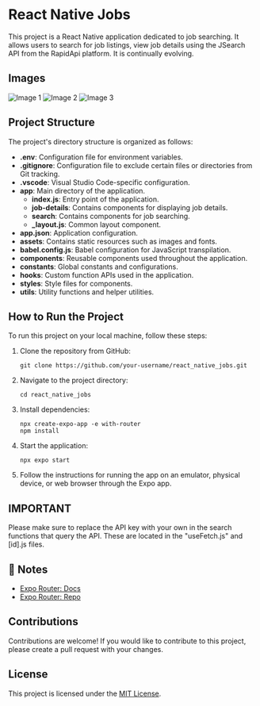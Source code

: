 # React Native Jobs

This project is a React Native application dedicated to job searching. It allows users to search for job listings, view job details using the JSearch API from the RapidApi platform. It is continually evolving.

## Images

![Image 1](img1.jpg)
![Image 2](img2.jpg)
![Image 3](img3.jpg)


## Project Structure 

The project's directory structure is organized as follows:

- **.env**: Configuration file for environment variables.
- **.gitignore**: Configuration file to exclude certain files or directories from Git tracking.
- **.vscode**: Visual Studio Code-specific configuration.
- **app**: Main directory of the application.
  - **index.js**: Entry point of the application.
  - **job-details**: Contains components for displaying job details.
  - **search**: Contains components for job searching.
  - **_layout.js**: Common layout component.
- **app.json**: Application configuration.
- **assets**: Contains static resources such as images and fonts.
- **babel.config.js**: Babel configuration for JavaScript transpilation.
- **components**: Reusable components used throughout the application.
- **constants**: Global constants and configurations.
- **hooks**: Custom function APIs used in the application.
- **styles**: Style files for components.
- **utils**: Utility functions and helper utilities.

## How to Run the Project

To run this project on your local machine, follow these steps:

1. Clone the repository from GitHub:

   ```shell
   git clone https://github.com/your-username/react_native_jobs.git
   ```

2. Navigate to the project directory:

   ```shell
   cd react_native_jobs
   ```

3. Install dependencies:

   ```shell
   npx create-expo-app -e with-router
   npm install
   ```

4. Start the application:

   ```shell
   npx expo start
   ```

5. Follow the instructions for running the app on an emulator, physical device, or web browser through the Expo app.

## IMPORTANT
Please make sure to replace the API key with your own in the search functions that query the API. These are located in the "useFetch.js" and [id].js files.

## 📝 Notes

- [Expo Router: Docs](https://expo.github.io/router)
- [Expo Router: Repo](https://github.com/expo/router)

## Contributions

Contributions are welcome! If you would like to contribute to this project, please create a pull request with your changes.

## License

This project is licensed under the [MIT License](LICENSE).
